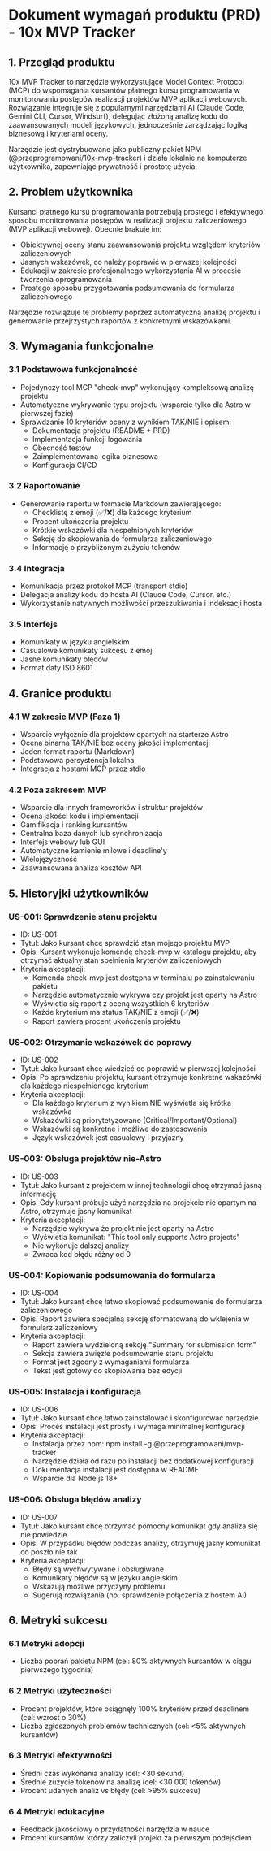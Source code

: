 # Dokument wymagań produktu (PRD) - 10x MVP Tracker

## 1. Przegląd produktu

10x MVP Tracker to narzędzie wykorzystujące Model Context Protocol (MCP) do wspomagania kursantów płatnego kursu programowania w monitorowaniu postępów realizacji projektów MVP aplikacji webowych. Rozwiązanie integruje się z popularnymi narzędziami AI (Claude Code, Gemini CLI, Cursor, Windsurf), delegując złożoną analizę kodu do zaawansowanych modeli językowych, jednocześnie zarządzając logiką biznesową i kryteriami oceny.

Narzędzie jest dystrybuowane jako publiczny pakiet NPM (@przeprogramowani/10x-mvp-tracker) i działa lokalnie na komputerze użytkownika, zapewniając prywatność i prostotę użycia.

## 2. Problem użytkownika

Kursanci płatnego kursu programowania potrzebują prostego i efektywnego sposobu monitorowania postępów w realizacji projektu zaliczeniowego (MVP aplikacji webowej). Obecnie brakuje im:

- Obiektywnej oceny stanu zaawansowania projektu względem kryteriów zaliczeniowych
- Jasnych wskazówek, co należy poprawić w pierwszej kolejności
- Edukacji w zakresie profesjonalnego wykorzystania AI w procesie tworzenia oprogramowania
- Prostego sposobu przygotowania podsumowania do formularza zaliczeniowego

Narzędzie rozwiązuje te problemy poprzez automatyczną analizę projektu i generowanie przejrzystych raportów z konkretnymi wskazówkami.

## 3. Wymagania funkcjonalne

### 3.1 Podstawowa funkcjonalność

- Pojedynczy tool MCP "check-mvp" wykonujący kompleksową analizę projektu
- Automatyczne wykrywanie typu projektu (wsparcie tylko dla Astro w pierwszej fazie)
- Sprawdzanie 10 kryteriów oceny z wynikiem TAK/NIE i opisem:
  - Dokumentacja projektu (README + PRD)
  - Implementacja funkcji logowania
  - Obecność testów
  - Zaimplementowana logika biznesowa
  - Konfiguracja CI/CD

### 3.2 Raportowanie

- Generowanie raportu w formacie Markdown zawierającego:
  - Checklistę z emoji (✅/❌) dla każdego kryterium
  - Procent ukończenia projektu
  - Krótkie wskazówki dla niespełnionych kryteriów
  - Sekcję do skopiowania do formularza zaliczeniowego
  - Informację o przybliżonym zużyciu tokenów

### 3.4 Integracja

- Komunikacja przez protokół MCP (transport stdio)
- Delegacja analizy kodu do hosta AI (Claude Code, Cursor, etc.)
- Wykorzystanie natywnych możliwości przeszukiwania i indeksacji hosta

### 3.5 Interfejs

- Komunikaty w języku angielskim
- Casualowe komunikaty sukcesu z emoji
- Jasne komunikaty błędów
- Format daty ISO 8601

## 4. Granice produktu

### 4.1 W zakresie MVP (Faza 1)

- Wsparcie wyłącznie dla projektów opartych na starterze Astro
- Ocena binarna TAK/NIE bez oceny jakości implementacji
- Jeden format raportu (Markdown)
- Podstawowa persystencja lokalna
- Integracja z hostami MCP przez stdio

### 4.2 Poza zakresem MVP

- Wsparcie dla innych frameworków i struktur projektów
- Ocena jakości kodu i implementacji
- Gamifikacja i ranking kursantów
- Centralna baza danych lub synchronizacja
- Interfejs webowy lub GUI
- Automatyczne kamienie milowe i deadline'y
- Wielojęzyczność
- Zaawansowana analiza kosztów API

## 5. Historyjki użytkowników

### US-001: Sprawdzenie stanu projektu

- ID: US-001
- Tytuł: Jako kursant chcę sprawdzić stan mojego projektu MVP
- Opis: Kursant wykonuje komendę check-mvp w katalogu projektu, aby otrzymać aktualny stan spełnienia kryteriów zaliczeniowych
- Kryteria akceptacji:
  - Komenda check-mvp jest dostępna w terminalu po zainstalowaniu pakietu
  - Narzędzie automatycznie wykrywa czy projekt jest oparty na Astro
  - Wyświetla się raport z oceną wszystkich 6 kryteriów
  - Każde kryterium ma status TAK/NIE z emoji (✅/❌)
  - Raport zawiera procent ukończenia projektu

### US-002: Otrzymanie wskazówek do poprawy

- ID: US-002
- Tytuł: Jako kursant chcę wiedzieć co poprawić w pierwszej kolejności
- Opis: Po sprawdzeniu projektu, kursant otrzymuje konkretne wskazówki dla każdego niespełnionego kryterium
- Kryteria akceptacji:
  - Dla każdego kryterium z wynikiem NIE wyświetla się krótka wskazówka
  - Wskazówki są priorytetyzowane (Critical/Important/Optional)
  - Wskazówki są konkretne i możliwe do zastosowania
  - Język wskazówek jest casualowy i przyjazny

### US-003: Obsługa projektów nie-Astro

- ID: US-003
- Tytuł: Jako kursant z projektem w innej technologii chcę otrzymać jasną informację
- Opis: Gdy kursant próbuje użyć narzędzia na projekcie nie opartym na Astro, otrzymuje jasny komunikat
- Kryteria akceptacji:
  - Narzędzie wykrywa że projekt nie jest oparty na Astro
  - Wyświetla komunikat: "This tool only supports Astro projects"
  - Nie wykonuje dalszej analizy
  - Zwraca kod błędu różny od 0

### US-004: Kopiowanie podsumowania do formularza

- ID: US-004
- Tytuł: Jako kursant chcę łatwo skopiować podsumowanie do formularza zaliczeniowego
- Opis: Raport zawiera specjalną sekcję sformatowaną do wklejenia w formularz zaliczeniowy
- Kryteria akceptacji:
  - Raport zawiera wydzieloną sekcję "Summary for submission form"
  - Sekcja zawiera zwięzłe podsumowanie stanu projektu
  - Format jest zgodny z wymaganiami formularza
  - Tekst jest gotowy do skopiowania bez edycji

### US-005: Instalacja i konfiguracja

- ID: US-006
- Tytuł: Jako kursant chcę łatwo zainstalować i skonfigurować narzędzie
- Opis: Proces instalacji jest prosty i wymaga minimalnej konfiguracji
- Kryteria akceptacji:
  - Instalacja przez npm: npm install -g @przeprogramowani/mvp-tracker
  - Narzędzie działa od razu po instalacji bez dodatkowej konfiguracji
  - Dokumentacja instalacji jest dostępna w README
  - Wsparcie dla Node.js 18+

### US-006: Obsługa błędów analizy

- ID: US-007
- Tytuł: Jako kursant chcę otrzymać pomocny komunikat gdy analiza się nie powiedzie
- Opis: W przypadku błędów podczas analizy, otrzymuję jasny komunikat co poszło nie tak
- Kryteria akceptacji:
  - Błędy są wychwytywane i obsługiwane
  - Komunikaty błędów są w języku angielskim
  - Wskazują możliwe przyczyny problemu
  - Sugerują rozwiązania (np. sprawdzenie połączenia z hostem AI)

## 6. Metryki sukcesu

### 6.1 Metryki adopcji

- Liczba pobrań pakietu NPM (cel: 80% aktywnych kursantów w ciągu pierwszego tygodnia)

### 6.2 Metryki użyteczności

- Procent projektów, które osiągnęły 100% kryteriów przed deadlinem (cel: wzrost o 30%)
- Liczba zgłoszonych problemów technicznych (cel: <5% aktywnych kursantów)

### 6.3 Metryki efektywności

- Średni czas wykonania analizy (cel: <30 sekund)
- Średnie zużycie tokenów na analizę (cel: <30 000 tokenów)
- Procent udanych analiz vs błędy (cel: >95% sukcesu)

### 6.4 Metryki edukacyjne

- Feedback jakościowy o przydatności narzędzia w nauce
- Procent kursantów, którzy zaliczyli projekt za pierwszym podejściem
